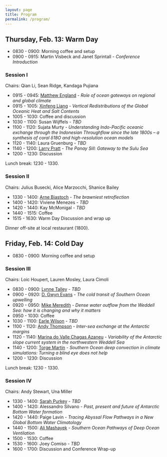 ```yaml
---
layout: page
title: Program
permalink: /program/
---
```



## Thursday, Feb. 13: Warm Day

- 0830 - 0900: Morning coffee and setup
- 0900 - 0915: Martin Visbeck and Janet Sprintall - _Conference Introduction_

### Session I

Chairs: Qian Li, Sean Ridge, Kandaga Pujiana

- 0915 - 0945: [Matthew England](http://web.science.unsw.edu.au/~matthew/) - _Role of ocean gateways on regional and global climate_
- 0915 - 1005: [Xinfeng Liang](http://www.ceoe.udel.edu/our-people/profiles/xfliang) - _Vertical Redistributions of the Global Oceanic Heat and Salt Contents_
- 1005 - 1030: Coffee and discussion
- 1030 - 1100: Susan Wijffels - _TBD_
- 1100 - 1120: Sujata Murty - _Understanding Indo-Pacific oceanic exchange through the Indonesian Throughflow since the late 1800s – a synthesis of coral δ18O and high-resolution ocean models_
- 1120 - 1140: Laura Gruenburg - _TBD_
- 1140 - 1200: [Larry Pratt](https://www2.whoi.edu/staff/lpratt/) - _The Panay Sill: Gateway to the Sulu Sea_
- 1200 - 1230: Discussion

Lunch break: 1230 - 1330.

### Session II

Chairs: Julius Busecki, Alice Marzocchi, Shanice Bailey

- 1330 - 1400: [Arne Biastoch](https://www.geomar.de/en/staff/fb1/od/abiastoch/) - _The brawniest retroflection_
- 1400 - 1420: Viviene Menezes - _TBD_
- 1420 - 1440: Kay McMonigal - _TBD_
- 1440 - 1515: Coffee
- 1515 - 1630: Warm Day Discussion and wrap up

Dinner off-site at local restaurant (1800).

## Friday, Feb. 14: Cold Day

- 0830 - 0900: Morning coffee and setup

### Session III

Chairs: Loic Houpert, Lauren Mosley, Laura Cimoli

- 0830 - 0900: [Lynne Talley](https://ltalley.scrippsprofiles.ucsd.edu/) - _TBD_
- 0900 - 0920: [D. Gwyn Evans](https://dgwynevans.com/) - _The cold transit of Southern Ocean upwelling_
- 0920 - 0950: [Mike Meredith](https://www.bas.ac.uk/profile/mmm/) - _Dense water outflow from the Weddell Sea: how it is changing and why it matters_
- 0950 - 1030: Coffee
- 1030 - 1100: [Earle Wilson](https://earlew.com/) - _TBD_
- 1100 - 1120: [Andy Thompson](http://web.gps.caltech.edu/~andrewt/) - _Inter-sea exchange at the Antarctic margins_
- 1120 - 1140: [Marina do Valle Chagas Azaneu](https://www.researchgate.net/profile/Marina_Azaneu) - _Variability of the Antarctic slope current system in the northwestern Weddell Sea_
- 1140 - 1200: [Torge Martin](https://sites.google.com/site/torgemartin/) - _Southern Ocean deep convection in climate simulations: Turning a blind eye does not help_
- 1200 - 1230: Discussion

Lunch break: 1230 - 1330.

### Session IV

Chairs: Andy Stewart, Una Miller

- 1330 - 1400: [Sarah Purkey](https://spurkey.scrippsprofiles.ucsd.edu/) - _TBD_
- 1400 - 1420: Alessandro Silvano - _Past, present and future of Antarctic Bottom Water formation_
- 1420 - 1440: Paige Lavin - _Tracing Abyssal Flow Pathways in a New Global Bottom Water Climatology_
- 1440 - 1500: [Ali Mashayek](https://www.mashayek.com/) - _Southern Ocean Pathways of Deep Ocean Ventilation_
- 1500 - 1530: Coffee
- 1530 - 1600: Joey Comiso - _TBD_
- 1600 - 1700: Discussion and Conference Wrap-up
